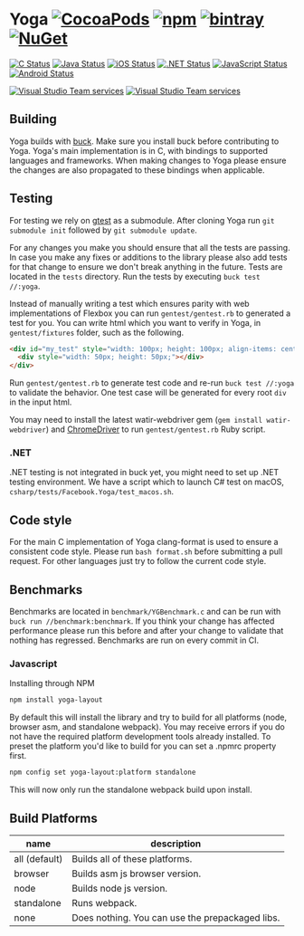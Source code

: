 # Yoga [![CocoaPods](https://img.shields.io/cocoapods/v/YogaKit.svg)](http://cocoapods.org/pods/YogaKit) [![npm](https://img.shields.io/npm/v/yoga-layout.svg)](https://www.npmjs.com/package/yoga-layout) [![bintray](https://img.shields.io/bintray/v/facebook/maven/com.facebook.yoga:yoga.svg)](https://bintray.com/facebook/maven/com.facebook.yoga%3Ayoga/_latestVersion) [![NuGet](https://img.shields.io/nuget/v/Facebook.Yoga.svg)](https://www.nuget.org/packages/Facebook.Yoga)

[![C Status](https://badges.herokuapp.com/travis/facebook/yoga?env=TARGET=c&label=C)](https://travis-ci.org/facebook/yoga)
[![Java Status](https://badges.herokuapp.com/travis/facebook/yoga?env=TARGET=java&label=Java)](https://travis-ci.org/facebook/yoga)
[![iOS Status](https://badges.herokuapp.com/travis/facebook/yoga?env=TARGET=ios&label=iOS)](https://travis-ci.org/facebook/yoga)
[![.NET Status](https://badges.herokuapp.com/travis/facebook/yoga?env=TARGET=net&label=.NET)](https://travis-ci.org/facebook/yoga)
[![JavaScript Status](https://badges.herokuapp.com/travis/facebook/yoga?env=TARGET=js&label=JavaScript)](https://travis-ci.org/facebook/yoga)
[![Android Status](https://badges.herokuapp.com/travis/facebook/yoga?env=TARGET=android&label=Android)](https://travis-ci.org/facebook/yoga)

[![Visual Studio Team services](https://img.shields.io/vso/build/rumar/fe6d27b5-e424-4f61-b8f6-e2ec2f8755fb/1.svg?label=vsts-windows)]()
[![Visual Studio Team services](https://img.shields.io/vso/build/rumar/fe6d27b5-e424-4f61-b8f6-e2ec2f8755fb/2.svg?label=vsts-osx)]()

## Building
Yoga builds with [buck](https://buckbuild.com). Make sure you install buck before contributing to Yoga. Yoga's main implementation is in C, with bindings to supported languages and frameworks. When making changes to Yoga please ensure the changes are also propagated to these bindings when applicable.

## Testing
For testing we rely on [gtest](https://github.com/google/googletest) as a submodule. After cloning Yoga run `git submodule init` followed by `git submodule update`.

For any changes you make you should ensure that all the tests are passing. In case you make any fixes or additions to the library please also add tests for that change to ensure we don't break anything in the future. Tests are located in the `tests` directory. Run the tests by executing `buck test //:yoga`.

Instead of manually writing a test which ensures parity with web implementations of Flexbox you can run `gentest/gentest.rb` to generated a test for you. You can write html which you want to verify in Yoga, in `gentest/fixtures` folder, such as the following.

```html
<div id="my_test" style="width: 100px; height: 100px; align-items: center;">
  <div style="width: 50px; height: 50px;"></div>
</div>
```

Run `gentest/gentest.rb` to generate test code and re-run `buck test //:yoga` to validate the behavior. One test case will be generated for every root `div` in the input html.

You may need to install the latest watir-webdriver gem (`gem install watir-webdriver`) and [ChromeDriver](https://sites.google.com/a/chromium.org/chromedriver/) to run `gentest/gentest.rb` Ruby script.

### .NET
.NET testing is not integrated in buck yet, you might need to set up .NET testing environment. We have a script which to launch C# test on macOS, `csharp/tests/Facebook.Yoga/test_macos.sh`.

## Code style
For the main C implementation of Yoga clang-format is used to ensure a consistent code style. Please run `bash format.sh` before submitting a pull request. For other languages just try to follow the current code style.

## Benchmarks
Benchmarks are located in `benchmark/YGBenchmark.c` and can be run with `buck run //benchmark:benchmark`. If you think your change has affected performance please run this before and after your change to validate that nothing has regressed. Benchmarks are run on every commit in CI.

### Javascript
Installing through NPM
```sh
npm install yoga-layout
```
By default this will install the library and try to build for all platforms (node, browser asm, and standalone webpack). You may receive errors if you do not have the required platform development tools already installed. To preset the platform you'd like to build for you can set a .npmrc property first.
```sh
npm config set yoga-layout:platform standalone
```
This will now only run the standalone webpack build upon install.

## Build Platforms

| name           | description                                     |
|----------------|-------------------------------------------------|
| all (default)  | Builds all of these platforms.                  |
| browser        | Builds asm js browser version.                  |
| node           | Builds node js version.                         |
| standalone     | Runs webpack.                                   |
| none           | Does nothing. You can use the prepackaged libs. |


